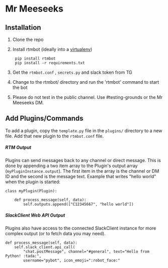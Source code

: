 Mr Meeseeks
=============

Installation
-----------

1. Clone the repo
2. Install rtmbot (ideally into a [virtualenv](https://virtualenv.readthedocs.io/en/latest/))

        pip install rtmbot
        pip install -r requirements.txt

3. Get the ```rtmbot.conf``` , ```secrets.py``` and slack token from TG
4. Change to the rtmbot/ directory and run the 'rtmbot' command to start the bot
5. Please do not test in the public channel. Use #testing-grounds or the Mr Meeseeks DM.

Add Plugins/Commands
-------

To add a plugin, copy the ```template.py``` file in the ```plugins/``` directory to a new file. Add that new plugin to the ```rtmbot.conf``` file.

##### RTM Output
Plugins can send messages back to any channel or direct message. This is done by appending a two item array to the Plugin's output array (```myPluginInstance.output```). The first item in the array is the channel or DM ID and the second is the message text. Example that writes "hello world" when the plugin is started:

    class myPlugin(Plugin):

        def process_message(self, data):
            self.outputs.append(["C12345667", "hello world"])

##### SlackClient Web API Output
Plugins also have access to the connected SlackClient instance for more complex output (or to fetch data you may need).

    def process_message(self, data):
        self.slack_client.api_call(
            "chat.postMessage", channel="#general", text="Hello from Python! :tada:",
            username="pybot", icon_emoji=":robot_face:"
